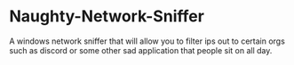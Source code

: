 # Naughty-Network-Sniffer
A windows network sniffer that will allow you to filter ips out to certain orgs such as discord or some other sad application that people sit on all day.
